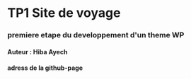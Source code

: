 # TP1 Site de voyage 

### premiere etape du developpement  d'un theme WP

#### Auteur : Hiba Ayech

#### adress de la github-page